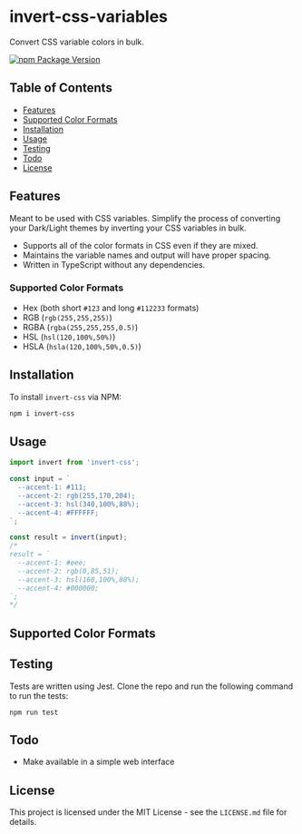 # invert-css-variables

Convert CSS variable colors in bulk.

[![npm Package Version](https://img.shields.io/npm/v/invert-css)](https://www.npmjs.com/package/invert-css)
<!-- [![Minified Size](https://img.shields.io/bundlephobia/min/invert-css)](https://www.npmjs.com/package/invert-css) -->
<!-- [![Minzip Size](https://img.shields.io/bundlephobia/minzip/invert-css)](https://www.npmjs.com/package/invert-css) -->

## Table of Contents

- [Features](#features)
- [Supported Color Formats](#supported-color-formats)
- [Installation](#installation)
- [Usage](#usage)
- [Testing](#testing)
- [Todo](#todo)
- [License](#license)

## Features

Meant to be used with CSS variables. Simplify the process of converting your Dark/Light themes by inverting your CSS variables in bulk.

- Supports all of the color formats in CSS even if they are mixed.
- Maintains the variable names and output will have proper spacing.
- Written in TypeScript without any dependencies.

### Supported Color Formats

- Hex (both short `#123` and long `#112233` formats)
- RGB (`rgb(255,255,255)`)
- RGBA (`rgba(255,255,255,0.5)`)
- HSL (`hsl(120,100%,50%)`)
- HSLA (`hsla(120,100%,50%,0.5)`)

## Installation

To install `invert-css` via NPM:
 
```bash
npm i invert-css
```

## Usage

```javascript
import invert from 'invert-css';

const input = `
  --accent-1: #111;
  --accent-2: rgb(255,170,204);
  --accent-3: hsl(340,100%,88%);
  --accent-4: #FFFFFF;
`;

const result = invert(input);
/*
result = `
  --accent-1: #eee;
  --accent-2: rgb(0,85,51);
  --accent-3: hsl(160,100%,88%);
  --accent-4: #000000;
`;
*/
```

## Supported Color Formats



## Testing

Tests are written using Jest.
Clone the repo and run the following command to run the tests:

```
npm run test
```

## Todo

- Make available in a simple web interface

## License

This project is licensed under the MIT License - see the `LICENSE.md` file for details.
